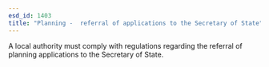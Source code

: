 ```yaml
---
esd_id: 1403
title: "Planning -  referral of applications to the Secretary of State"
---
```


A local authority must comply with regulations regarding the referral of planning applications to the Secretary of State.

